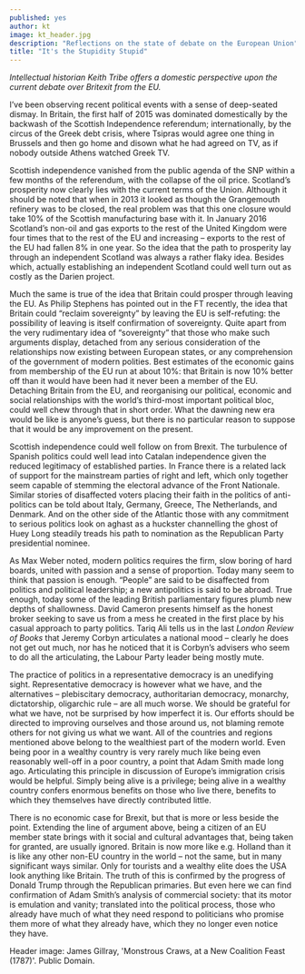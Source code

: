 ```yaml
---
published: yes
author: kt
image: kt_header.jpg
description: "Reflections on the state of debate on the European Union"
title: "It's the Stupidity Stupid"
---
```

*Intellectual historian Keith Tribe offers a domestic perspective upon the current debate over Britexit from the EU.*

I’ve been observing recent political events with a sense of deep-seated dismay.  In Britain, the first half of 2015 was dominated domestically by the backwash of the Scottish Independence referendum; internationally, by the circus of the Greek debt crisis, where Tsipras would agree one thing in Brussels and then go home and disown what he had agreed on TV, as if nobody outside Athens watched Greek TV.

Scottish independence vanished from the public agenda of the SNP within a few months of the referendum, with the collapse of the oil price.  Scotland’s prosperity now clearly lies with the current terms of the Union.  Although it should be noted that when in 2013 it looked as though the Grangemouth refinery was to be closed, the real problem was that this one closure would take 10% of the Scottish manufacturing base with it.  In January 2016 Scotland’s non-oil and gas exports to the rest of the United Kingdom were four times that to the rest of the EU and increasing – exports to the rest of the EU had fallen 8% in one year.  So the idea that the path to prosperity lay through an independent Scotland was always a rather flaky idea.  Besides which, actually establishing an independent Scotland could well turn out as costly as the Darien project.

Much the same is true of the idea that Britain could prosper through leaving the EU.  As Philip Stephens has pointed out in the FT recently, the idea that Britain could “reclaim sovereignty” by leaving the EU is self-refuting: the possibility of leaving is itself confirmation of sovereignty.  Quite apart from the very rudimentary idea of “sovereignty” that those who make such arguments display, detached from any serious consideration of the relationships now existing between European states, or any comprehension of the government of modern polities.  Best estimates of the economic gains from membership of the EU run at about 10%: that Britain is now 10% better off than it would have been had it never been a member of the EU.  Detaching Britain from the EU, and reorganising our political, economic and social relationships with the world’s third-most important political bloc, could well chew through that in short order.  What the dawning new era would be like is anyone’s guess, but there is no particular reason to suppose that it would be any improvement on the present.

Scottish independence could well follow on from Brexit.  The turbulence of Spanish politics could well lead into Catalan independence given the reduced legitimacy of established parties.  In France there is a related lack of support for the mainstream parties of right and left, which only together seem capable of stemming the electoral advance of the Front Nationale.  Similar stories of disaffected voters placing their faith in the politics of anti-politics can be told about Italy, Germany, Greece, The Netherlands, and Denmark.  And on the other side of the Atlantic those with any commitment to serious politics look on aghast as a huckster channelling the ghost of Huey Long steadily treads his path to nomination as the Republican Party presidential nominee.

As Max Weber noted, modern politics requires the firm, slow boring of hard boards, united with passion and a sense of proportion.  Today many seem to think that passion is enough.  “People” are said to be disaffected from politics and political leadership; a new antipolitics is said to be abroad.  True enough, today some of the leading British parliamentary figures plumb new depths of shallowness.  David Cameron presents himself as the honest broker seeking to save us from a mess he created in the first place by his casual approach to party politics. Tariq Ali tells us in the last *London Review of Books* that Jeremy Corbyn articulates a national mood – clearly he does not get out much, nor has he noticed that it is Corbyn’s advisers who seem to do all the articulating, the Labour Party leader being mostly mute.

The practice of politics in a representative democracy is an unedifying sight.  Representative democracy is however what we have, and the alternatives – plebiscitary democracy, authoritarian democracy, monarchy, dictatorship, oligarchic rule – are all much worse.  We should be grateful for what we have, not be surprised by how imperfect it is.  Our efforts should be directed to improving ourselves and those around us, not blaming remote others for not giving us what we want.  All of the countries and regions mentioned above belong to the wealthiest part of the modern world.  Even being poor in a wealthy country is very rarely much like being even reasonably well-off in a poor country, a point that Adam Smith made long ago.  Articulating this principle in discussion of Europe’s immigration crisis would be helpful.  Simply being alive is a privilege; being alive in a wealthy country confers enormous benefits on those who live there, benefits to which they themselves have directly contributed little.

There is no economic case for Brexit, but that is more or less beside the point.  Extending the line of argument above, being a citizen of an EU member state brings with it social and cultural advantages that, being taken for granted, are usually ignored.  Britain is now more like e.g. Holland than it is like any other non-EU country in the world – not the same, but in many significant ways similar.  Only for tourists and a wealthy elite does the USA look anything like Britain.  The truth of this is confirmed by the progress of Donald Trump through the Republican primaries.  But even here we can find confirmation of Adam Smith’s analysis of commercial society: that its motor is emulation and vanity; translated into the political process, those who already have much of what they need respond to politicians who promise them more of what they already have, which they no longer even notice they have.

Header image: James Gillray, 'Monstrous Craws, at a New Coalition Feast (1787)'. Public Domain.
